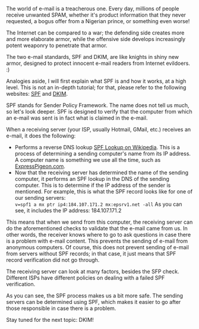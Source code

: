 The world of e-mail is a treacherous one. Every day, millions of people
receive unwanted SPAM, whether it&apos;s product information that they never
requested, a bogus offer from a Nigerian prince, or something even
worse!

The Internet can be compared to a war; the defending side creates more
and more elaborate armor, while the offensive side develops increasingly
potent weaponry to penetrate that armor.

The two e-mail standards, SPF and DKIM, are like knights in shiny new
armor, designed to protect innocent e-mail readers from Internet
evildoers. :)

Analogies aside, I will first explain what SPF is and how it works, at a
high level. This is not an in-depth tutorial; for that, please refer to
the following websites: [SPF](https://www.getmailbird.com/what-spf-resources-are-available-now-that-openspf-org-is-gone/) and [DKIM](http://www.dkim.org/).

SPF stands for Sender Policy Framework. The name does not tell us much,
so let&apos;s look deeper. SPF is designed to verify that the computer from
which an e-mail was sent is in fact what is claimed in the e-mail.

When a receiving server (your ISP, usually Hotmail, GMail, etc.)
receives an e-mail, it does the following:

-   Performs a reverse DNS lookup
    [SPF Lookup on Wikipedia](http://en.wikipedia.org/wiki/Reverse_DNS_lookup). This is a process
    of determining a sending computer&apos;s name from its IP address. A
    computer name is something we use all the time, such as
    [ExpressPigeon.com](http://expresspigeon.com).
-   Now that the receiving server has determined the name of the sending
    computer, it performs an SPF lookup in the DNS of the sending
    computer. This is to determine if the IP address of the sender is
    mentioned. For example, this is what the SPF record looks like for
    one of our sending servers:  
    `v=spf1 a mx ptr ip4:184.107.171.2 mx:epsrv1.net -all`
    As you can see, it includes the IP address: 184.107.171.2

This means that when we send from this computer, the receiving server
can do the aforementioned checks to validate that the e-mail came from
us. In other words, the receiver knows where to go to ask questions in
case there is a problem with e-mail content. This prevents the sending
of e-mail from anonymous computers. Of course, this does not prevent
sending of e-mail from servers without SPF records; in that case, it
just means that SPF record verification did not go through.

The receiving server can look at many factors, besides the SFP check.
Different ISPs have different policies on dealing with a failed SPF
verification.

As you can see, the SPF process makes us a bit more safe. The sending
servers can be determined using SPF, which makes it easier to go after
those responsible in case there is a problem.

Stay tuned for the next topic: DKIM!
